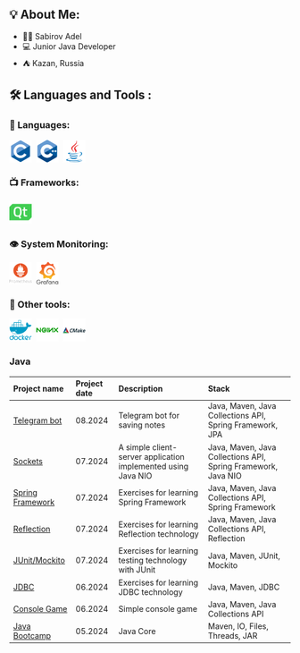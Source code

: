 ## 💡 About Me:
* :mechanic: Sabirov Adel
* :computer: Junior Java Developer
* :tent: Kazan, Russia

## :hammer_and_wrench: Languages and Tools :
### 🔧 Languages:
<div>
  <img src="https://github.com/devicons/devicon/blob/master/icons/c/c-original.svg" title="C" alt="C" width="40" height="40"/>&nbsp;
  <img src="https://github.com/devicons/devicon/blob/master/icons/cplusplus/cplusplus-original.svg" title="C++" alt="C++" width="40" height="40"/>&nbsp;
  <img src="https://raw.githubusercontent.com/devicons/devicon/master/icons/java/java-original.svg" title="Java" alt="Java" width="40" height="40"/>&nbsp;
</div>

### 📺 Frameworks:
<div>
  <img src="https://github.com/devicons/devicon/blob/master/icons/qt/qt-original.svg" title="Qt" alt="Qt" width="40" height="40"/>&nbsp;
</div>

### 👁 System Monitoring:
<div>
  <img src="https://github.com/devicons/devicon/blob/master/icons/prometheus/prometheus-original-wordmark.svg" title="Prometheus" alt="Prometheus" width="40" height="40"/>&nbsp;
  <img src="https://github.com/devicons/devicon/blob/master/icons/grafana/grafana-original-wordmark.svg" title="Grafana" alt="Grafana" width="40" height="40"/>&nbsp;
</div>

### 👾 Other tools:
<div>
  <img src="https://github.com/devicons/devicon/blob/master/icons/docker/docker-plain-wordmark.svg" title="Docker" alt="Docker" width="40" height="40"/>&nbsp;
  <img src="https://github.com/devicons/devicon/blob/master/icons/nginx/nginx-original.svg" title="Nginx" alt="Nginx" width="40" height="40"/>&nbsp;
  <img src="https://github.com/devicons/devicon/blob/master/icons/cmake/cmake-original-wordmark.svg" title="CMake" alt="Cmake" width="" height="40"/>&nbsp;
</div>

### Java

| Project name                                                  | Project date | Description                                          | Stack                                                    |
|:--------------------------------------------------------------|:-------------|:-----------------------------------------------------|:---------------------------------------------------------|
| [Telegram bot](https://github.com/dorthava/telegrambot)       | 08.2024      | Telegram bot for saving notes                        | Java, Maven, Java Collections API, Spring Framework, JPA |
| [Sockets](https://github.com/dorthava/java-sockets)|07.2024|A simple client-server application implemented using Java NIO|Java, Maven, Java Collections API, Spring Framework, Java NIO|
| [Spring Framework](https://github.com/dorthava/java-spring)   | 07.2024      | Exercises for learning Spring Framework              | Java, Maven, Java Collections API, Spring Framework      |
| [Reflection](https://github.com/dorthava/java-reflection)     | 07.2024      | Exercises for learning Reflection technology         | Java, Maven, Java Collections API, Reflection            |
| [JUnit/Mockito](https://github.com/dorthava/java-JUnit)       | 07.2024      | Exercises for learning testing technology with JUnit | Java, Maven, JUnit, Mockito                              |
| [JDBC](https://github.com/dorthava/java-jdbc)                 | 06.2024      | Exercises for learning JDBC technology               | Java, Maven, JDBC                                        |
| [Console Game](https://github.com/dorthava/java-console-game) | 06.2024      | Simple console game                                  | Java, Maven, Java Collections API                        |
| [Java Bootcamp](https://github.com/dorthava/java-bootcamp)    | 05.2024      | Java Core                                            | Maven, IO, Files, Threads, JAR                           |
<!---
Dorthava/Dorthava is a ✨ special ✨ repository because its `README.md` (this file) appears on your GitHub profile.
You can click the Preview link to take a look at your changes.
--->
